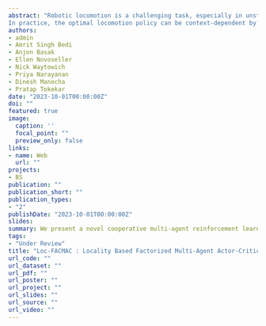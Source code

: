 ```yaml
---
abstract: "Robotic locomotion is a challenging task, especially in unstructured terrains. 
In practice, the optimal locomotion policy can be context-dependent by using the contextual information of encountered terrains in decision-making.  In practice, the optimal locomotion policy can be context-dependent and the context information can be provided by humans to robots.  Humans can interpret the environmental context for robots, but the ambiguity of human language makes it challenging to use in robot locomotion directly. In this paper, we propose a novel approach, LANCAR, that introduces a context translator that works with reinforcement learning (RL) agents for context-aware locomotion. Our formulation allows a robot to interpret the contextual information from environments generated by human observers or Vision-Language Models (VLM) with Large Language Models (LLM) and use this information to generate contextual embeddings. We incorporate the contextual embeddings with the robot's internal environmental observations as the input to the RL agent's decision neural network. We evaluate \ours{} with contextual information in varying ambiguity levels and compare its performance using several alternative approaches. Our experimental results demonstrate that our approach exhibits good generalizability and adaptability across diverse terrains, by achieving at least 10% of performance improvement in episodic reward over baselines."
authors:
- admin
- Amrit Singh Bedi
- Anjon Basak
- Ellen Novoseller
- Nick Waytowich
- Priya Narayanan
- Dinesh Manocha
- Pratap Tokekar
date: "2023-10-01T00:00:00Z"
doi: ""
featured: true
image:
  caption: ''
  focal_point: ""
  preview_only: false
links:
- name: Web
  url: ""
projects:
- BS
publication: ""
publication_short: ""
publication_types:
- "2"
publishDate: "2023-10-01T00:00:00Z"
slides: 
summary: We present a novel cooperative multi-agent reinforcement learning method called Locality based Factorized Multi-Agent Actor-Critic (Loc-FACMAC).
tags:
- "Under Review"
title: "Loc-FACMAC : Locality Based Factorized Multi-Agent Actor-Critic Algorithm for Cooperative Tasks"
url_code: ""
url_dataset: ""
url_pdf: ""
url_poster: ""
url_project: ""
url_slides: ""
url_source: ""
url_video: ""
---
```

